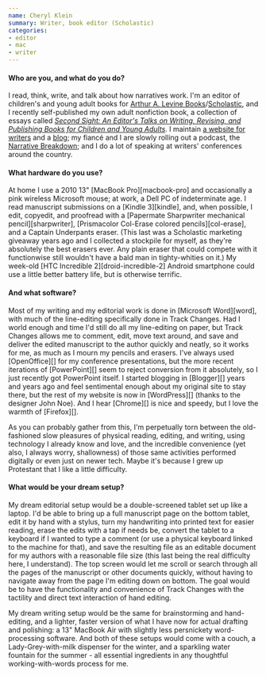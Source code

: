 ```yaml
---
name: Cheryl Klein
summary: Writer, book editor (Scholastic)
categories:
- editor
- mac
- writer
---
```


#### Who are you, and what do you do?

I read, think, write, and talk about how narratives work. I'm an editor of children's and young adult books for [Arthur A. Levine Books](http://www.arthuralevinebooks.com/ "An imprint of Scholastic Inc.")/[Scholastic](http://www.scholastic.com/ "A book publisher."), and I recently self-published my own adult nonfiction book, a collection of essays called [_Second Sight: An Editor's Talks on Writing, Revising, and Publishing Books for Children and Young Adults_](http://cherylklein.com/second-sight/ "The site for Cheryl's book."). I maintain [a website for writers](http://cherylklein.com/ "Cheryl's website.") and a [blog](http://chavelaque.blogspot.com/ "Cheryl's weblog."); my fiancé and I are slowly rolling out a podcast, the [Narrative Breakdown](http://www.narrativebreakdown.com/ "Cheryl and James' podcast."); and I do a lot of speaking at writers' conferences around the country.

#### What hardware do you use?

At home I use a 2010 13" [MacBook Pro][macbook-pro] and occasionally a pink wireless Microsoft mouse; at work, a Dell PC of indeterminate age. I read manuscript submissions on a [Kindle 3][kindle], and, when possible, I edit, copyedit, and proofread with a [Papermate Sharpwriter mechanical pencil][sharpwriter], [Prismacolor Col-Erase colored pencils][col-erase], and a Captain Underpants eraser. (This last was a Scholastic marketing giveaway years ago and I collected a stockpile for myself, as they're absolutely the best erasers ever. Any plain eraser that could compete with it functionwise still wouldn't have a bald man in tighty-whities on it.) My week-old [HTC Incredible 2][droid-incredible-2] Android smartphone could use a little better battery life, but is otherwise terrific.

#### And what software?

Most of my writing and my editorial work is done in [Microsoft Word][word], with much of the line-editing specifically done in Track Changes. Had I world enough and time I'd still do all my line-editing on paper, but Track Changes allows me to comment, edit, move text around, and save and deliver the edited manuscript to the author quickly and neatly, so it works for me, as much as I mourn my pencils and erasers. I've always used [OpenOffice][] for my conference presentations, but the more recent iterations of [PowerPoint][] seem to reject conversion from it absolutely, so I just recently got PowerPoint itself. I started blogging in [Blogger][] years and years ago and feel sentimental enough about my original site to stay there, but the rest of my website is now in [WordPress][] (thanks to the designer John Noe). And I hear [Chrome][] is nice and speedy, but I love the warmth of [Firefox][].
 
As you can probably gather from this, I'm perpetually torn between the old-fashioned slow pleasures of physical reading, editing, and writing, using technology I already know and love, and the incredible convenience (yet also, I always worry, shallowness) of those same activities performed digitally or even just on newer tech. Maybe it's because I grew up Protestant that I like a little difficulty.

#### What would be your dream setup?

My dream editorial setup would be a double-screened tablet set up like a laptop. I'd be able to bring up a full manuscript page on the bottom tablet, edit it by hand with a stylus, turn my handwriting into printed text for easier reading, erase the edits with a tap if needs be, convert the tablet to a keyboard if I wanted to type a comment (or use a physical keyboard linked to the machine for that), and save the resulting file as an editable document for my authors with a reasonable file size (this last being the real difficulty here, I understand). The top screen would let me scroll or search through all the pages of the manuscript or other documents quickly, without having to navigate away from the page I'm editing down on bottom. The goal would be to have the functionality and convenience of Track Changes with the tactility and direct text interaction of hand editing.
 
My dream writing setup would be the same for brainstorming and hand-editing, and a lighter, faster version of what I have now for actual drafting and polishing: a 13" MacBook Air with slightly less persnickety word-processing software. And both of these setups would come with a couch, a Lady-Grey-with-milk dispenser for the winter, and a sparkling water fountain for the summer - all essential ingredients in any thoughtful working-with-words process for me.